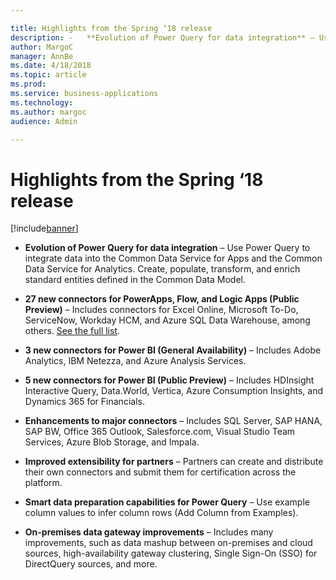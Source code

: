 ```yaml
---

title: Highlights from the Spring ‘18 release
description: -   **Evolution of Power Query for data integration** – Use Power Query to     integrate data into the Common Data Service for Apps and the Common Data     Service for Analytics.
author: MargoC
manager: AnnBe
ms.date: 4/18/2018
ms.topic: article
ms.prod: 
ms.service: business-applications
ms.technology: 
ms.author: margoc
audience: Admin

---
```

#  Highlights from the Spring ‘18 release 




[!include[banner](../../includes/banner.md)]

-   **Evolution of Power Query for data integration** – Use Power Query to
    integrate data into the Common Data Service for Apps and the Common Data
    Service for Analytics. Create, populate, transform, and enrich standard
    entities defined in the Common Data Model.

-   **27 new connectors for PowerApps, Flow, and Logic Apps (Public Preview)** –
    Includes connectors for Excel Online, Microsoft To-Do, ServiceNow, Workday
    HCM, and Azure SQL Data Warehouse, among others. [See the full
    list](improved-connectors-powerapps-flow-logic-apps).

-   **3 new connectors for Power BI (General Availability)** – Includes Adobe
    Analytics, IBM Netezza, and Azure Analysis Services.

-   **5 new connectors for Power BI (Public Preview)** – Includes HDInsight
    Interactive Query, Data.World, Vertica, Azure Consumption Insights, and
    Dynamics 365 for Financials.

-   **Enhancements to major connectors** – Includes SQL Server, SAP HANA, SAP
    BW, Office 365 Outlook, Salesforce.com, Visual Studio Team Services, Azure
    Blob Storage, and Impala.

-   **Improved extensibility for partners** – Partners can create and distribute
    their own connectors and submit them for certification across the platform.

-   **Smart data preparation capabilities for Power Query** – Use example column
    values to infer column rows (Add Column from Examples).

-   **On-premises data gateway improvements** – Includes many improvements, such
    as data mashup between on-premises and cloud sources, high-availability
    gateway clustering, Single Sign-On (SSO) for DirectQuery sources, and more.

